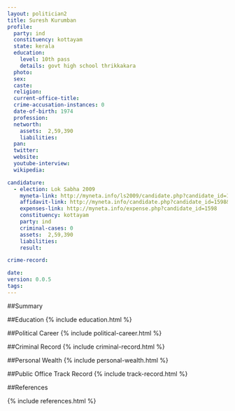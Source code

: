 ```yaml
---
layout: politician2
title: Suresh Kurumban
profile: 
  party: ind
  constituency: kottayam
  state: kerala
  education: 
    level: 10th pass
    details: govt high school thrikkakara
  photo: 
  sex: 
  caste: 
  religion: 
  current-office-title: 
  crime-accusation-instances: 0
  date-of-birth: 1974
  profession: 
  networth: 
    assets:  2,59,390
    liabilities: 
  pan: 
  twitter: 
  website: 
  youtube-interview: 
  wikipedia: 

candidature: 
  - election: Lok Sabha 2009
    myneta-link: http://myneta.info/ls2009/candidate.php?candidate_id=1598
    affidavit-link: http://myneta.info/candidate.php?candidate_id=1598&scan=original
    expenses-link: http://myneta.info/expense.php?candidate_id=1598
    constituency: kottayam 
    party: ind
    criminal-cases: 0
    assets:  2,59,390
    liabilities: 
    result:  

crime-record: 

date: 
version: 0.0.5
tags: 
---
```

##Summary


##Education
{% include education.html %}


##Political Career
{% include political-career.html %}


##Criminal Record
{% include criminal-record.html %}


##Personal Wealth
{% include personal-wealth.html %}


##Public Office Track Record
{% include track-record.html %}


##References


{% include references.html %}